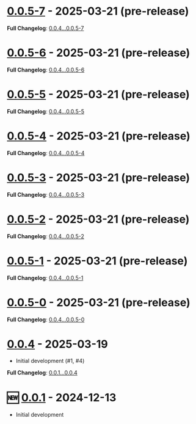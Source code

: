 # [0.0.5-7](https://github.com/kenherring/bats-test-runner/releases/tag/0.0.5-7) - 2025-03-21 (pre-release)



**Full Changelog**: [0.0.4...0.0.5-7](https://github.com/kenherring/bats-test-runner/compare/0.0.4...0.0.5-7)

# [0.0.5-6](https://github.com/kenherring/bats-test-runner/releases/tag/0.0.5-6) - 2025-03-21 (pre-release)



**Full Changelog**: [0.0.4...0.0.5-6](https://github.com/kenherring/bats-test-runner/compare/0.0.4...0.0.5-6)

# [0.0.5-5](https://github.com/kenherring/bats-test-runner/releases/tag/0.0.5-5) - 2025-03-21 (pre-release)



**Full Changelog**: [0.0.4...0.0.5-5](https://github.com/kenherring/bats-test-runner/compare/0.0.4...0.0.5-5)

# [0.0.5-4](https://github.com/kenherring/bats-test-runner/releases/tag/0.0.5-4) - 2025-03-21 (pre-release)



**Full Changelog**: [0.0.4...0.0.5-4](https://github.com/kenherring/bats-test-runner/compare/0.0.4...0.0.5-4)

# [0.0.5-3](https://github.com/kenherring/bats-test-runner/releases/tag/0.0.5-3) - 2025-03-21 (pre-release)



**Full Changelog**: [0.0.4...0.0.5-3](https://github.com/kenherring/bats-test-runner/compare/0.0.4...0.0.5-3)

# [0.0.5-2](https://github.com/kenherring/bats-test-runner/releases/tag/0.0.5-2) - 2025-03-21 (pre-release)



**Full Changelog**: [0.0.4...0.0.5-2](https://github.com/kenherring/bats-test-runner/compare/0.0.4...0.0.5-2)

# [0.0.5-1](https://github.com/kenherring/bats-test-runner/releases/tag/0.0.5-1) - 2025-03-21 (pre-release)



**Full Changelog**: [0.0.4...0.0.5-1](https://github.com/kenherring/bats-test-runner/compare/0.0.4...0.0.5-1)

# [0.0.5-0](https://github.com/kenherring/bats-test-runner/releases/tag/0.0.5-0) - 2025-03-21 (pre-release)



**Full Changelog**: [0.0.4...0.0.5-0](https://github.com/kenherring/bats-test-runner/compare/0.0.4...0.0.5-0)

# [0.0.4](https://github.com/kenherring/bats-test-runner/releases/tag/0.0.4) - 2025-03-19

 * Initial development (#1, #4)

**Full Changelog**: [0.0.1...0.0.4](https://github.com/kenherring/bats-test-runner/compare/0.0.1...0.0.4)

# 🆕 [0.0.1](https://github.com/kenherring/bats-test-runner/releases/tag/0.0.1) - 2024-12-13

* Initial development
